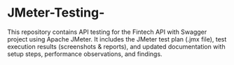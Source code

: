 # JMeter-Testing-
This repository contains API testing for the Fintech API with Swagger project using Apache JMeter. It includes the JMeter test plan (.jmx file), test execution results (screenshots &amp; reports), and updated documentation with setup steps, performance observations, and findings.
